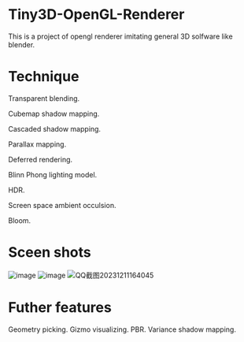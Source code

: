 # Tiny3D-OpenGL-Renderer
This is a project of opengl renderer imitating general 3D solfware like blender.
# Technique
Transparent blending.

Cubemap shadow mapping.

Cascaded shadow mapping.

Parallax mapping.

Deferred rendering.

Blinn Phong lighting model.

HDR.

Screen space ambient occulsion.

Bloom.
# Sceen shots
![image](https://github.com/crystalline02/Tiny3D-OpenGL-Renderer/assets/45896894/582e7777-a9d6-4028-8c88-9254840ba793)
![image](https://github.com/crystalline02/Tiny3D-OpenGL-Renderer/assets/45896894/dcd5979f-a02d-44d4-ac73-b25e82ede22e)
![QQ截图20231211164045](https://github.com/crystalline02/Tiny3D-OpenGL-Renderer/assets/45896894/ba5effb5-474b-4108-acd3-cd325f8b3fb3)


# Futher features
Geometry picking.
Gizmo visualizing.
PBR.
Variance shadow mapping.
